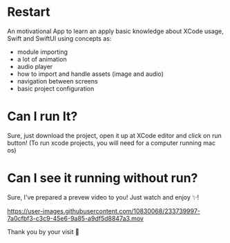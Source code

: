 # Restart
An motivational App to learn an apply basic knowledge about XCode usage, Swift and SwiftUI using concepts as:
- module importing
- a lot of animation
- audio player
- how to import and handle assets (image and audio)
- navigation between screens
- basic project configuration

# Can I run It?
Sure, just download the project, open it up at XCode editor and click on run button!
(To run xcode projects, you will need for a computer running mac os)

# Can I see it running without run?
Sure, I've prepared a prevew video to you!
Just watch and enjoy ✨!

https://user-images.githubusercontent.com/10830068/233739997-7a0cfbf3-c3c9-45e6-9a85-a9df5d8847a3.mov

Thank you by your visit 🥰
